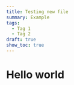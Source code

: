 ```yaml
---
title: Testing new file
summary: Example
tags:
  - Tag 1
  - Tag 2
draft: true
show_toc: true
---
```

# Hello world
